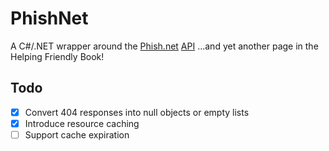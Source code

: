 # PhishNet
A C#/.NET wrapper around the [Phish.net](https://phish.net) [API](https://docs.phish.net/) ...and yet another page in the Helping Friendly Book!

## Todo
- [x] Convert 404 responses into null objects or empty lists
- [x] Introduce resource caching
- [ ] Support cache expiration